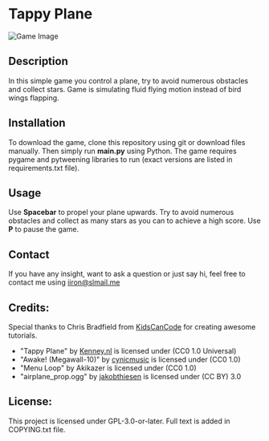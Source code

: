 # Tappy Plane
![Game Image](assets/tp.gif)
## Description
In this simple game you control a plane, try to avoid numerous obstacles and collect
stars. Game is simulating fluid flying motion instead of bird wings flapping.

## Installation
To download the game, clone this repository using git or download files manually. Then simply run **main.py** using Python.
The game requires pygame and pytweening libraries to run (exact versions are listed in requirements.txt file).

## Usage
Use **Spacebar** to propel your plane upwards. Try to avoid numerous obstacles and collect as many stars as you can to achieve a high score.
Use **P** to pause the game.

## Contact
If you have any insight, want to ask a question or just say hi, feel free to contact me using iiron@slmail.me

## Credits:
Special thanks to Chris Bradfield from [KidsCanCode](https://www.youtube.com/c/KidscancodeOrg) for creating awesome tutorials.

- "Tappy Plane" by [Kenney.nl](https://kenney.nl) is licensed under (CC0 1.0 Universal)
- "Awake! (Megawall-10)" by [cynicmusic]( http://cynicmusic.com) is licensed under (CC0 1.0)
- "Menu Loop" by Akikazer is licensed under (CC0 1.0)
- "airplane_prop.ogg" by [jakobthiesen](https://opengameart.org/node/132364) is licensed under (CC BY) 3.0
 
## License:
This project is licensed under GPL-3.0-or-later. Full text is added in COPYING.txt file.
